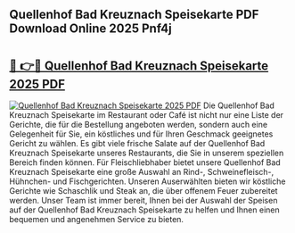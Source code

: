 ## Quellenhof Bad Kreuznach Speisekarte PDF Download Online 2025 Pnf4j

# <h2><a href="http://gc9zv8.nevu.top/?p=Quellenhof+Bad+Kreuznach+Speisekarte">🔗 👉🔴 Quellenhof Bad Kreuznach Speisekarte 2025 PDF</a></h2>

[![Quellenhof Bad Kreuznach Speisekarte 2025 PDF](https://i.imgur.com/dBaPXMq.png)](http://gc9zv8.nevu.top/?p=Quellenhof+Bad+Kreuznach+Speisekarte)
Die Quellenhof Bad Kreuznach Speisekarte im Restaurant oder Café ist nicht nur eine Liste der Gerichte, die für die Bestellung angeboten werden, sondern auch eine Gelegenheit für Sie, ein köstliches und für Ihren Geschmack geeignetes Gericht zu wählen. Es gibt viele frische Salate auf der Quellenhof Bad Kreuznach Speisekarte unseres Restaurants, die Sie in unserem speziellen Bereich finden können. Für Fleischliebhaber bietet unsere Quellenhof Bad Kreuznach Speisekarte eine große Auswahl an Rind-, Schweinefleisch-, Hühnchen- und Fischgerichten. Unseren Auserwählten bieten wir köstliche Gerichte wie Schaschlik und Steak an, die über offenem Feuer zubereitet werden. Unser Team ist immer bereit, Ihnen bei der Auswahl der Speisen auf der Quellenhof Bad Kreuznach Speisekarte zu helfen und Ihnen einen bequemen und angenehmen Service zu bieten.

